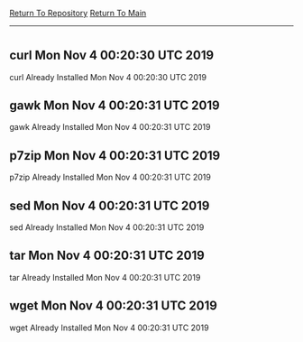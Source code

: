 [Return To Repository](https://github.com/deathbybandaid/piholeparser/)
[Return To Main](https://github.com/deathbybandaid/piholeparser/blob/master/RecentRunLogs/Mainlog.md)
____________________________________
# 
## curl Mon Nov 4 00:20:30 UTC 2019
curl Already Installed Mon Nov 4 00:20:30 UTC 2019
## gawk Mon Nov 4 00:20:31 UTC 2019
gawk Already Installed Mon Nov 4 00:20:31 UTC 2019
## p7zip Mon Nov 4 00:20:31 UTC 2019
p7zip Already Installed Mon Nov 4 00:20:31 UTC 2019
## sed Mon Nov 4 00:20:31 UTC 2019
sed Already Installed Mon Nov 4 00:20:31 UTC 2019
## tar Mon Nov 4 00:20:31 UTC 2019
tar Already Installed Mon Nov 4 00:20:31 UTC 2019
## wget Mon Nov 4 00:20:31 UTC 2019
wget Already Installed Mon Nov 4 00:20:31 UTC 2019
